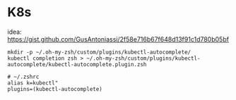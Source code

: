 # K8s

idea: https://gist.github.com/GusAntoniassi/2f58e716b67f648d13f91c1d780b05bf


```
mkdir -p ~/.oh-my-zsh/custom/plugins/kubectl-autocomplete/
kubectl completion zsh > ~/.oh-my-zsh/custom/plugins/kubectl-autocomplete/kubectl-autocomplete.plugin.zsh

# ~/.zshrc
alias k=kubectl"
plugins=(kubectl-autocomplete)
```
